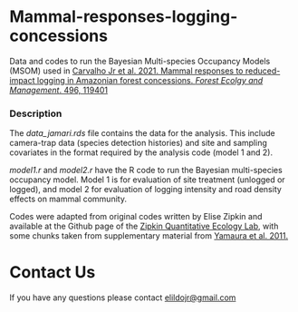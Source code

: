 # Mammal-responses-logging-concessions

Data and codes to run the Bayesian Multi-species Occupancy Models (MSOM) used in [Carvalho Jr et al. 2021. Mammal responses to reduced-impact logging in Amazonian forest concessions. *Forest Ecolgy and Management*. 496, 119401](https://doi.org/10.1016/j.foreco.2021.119401)

### Description

The *data_jamari.rds* file contains the data for the analysis. This include camera-trap data (species detection histories) and site and sampling covariates in the format required by the analysis code (model 1 and 2).

*model1.r* and *model2.r* have the R code to run the Bayesian multi-species occupancy model. Model 1 is for evaluation of site treatment (unlogged or logged), and model 2 for evaluation of logging intensity and road density effects on mammal community.

Codes were adapted from original codes written by Elise Zipkin and available at the Github page of the [Zipkin Quantitative Ecology Lab](https://github.com/zipkinlab/Community_model_examples-covariate_model/blob/master/covariate%20model%20code.r), with some chunks taken from supplementary material from [Yamaura et al. 2011.](https://besjournals.onlinelibrary.wiley.com/doi/full/10.1111/j.1365-2664.2010.01922.x)


# Contact Us
If you have any questions please contact <elildojr@gmail.com>
